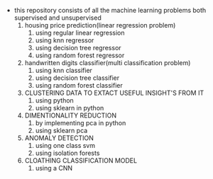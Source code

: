 - this repository consists of all  the machine learning problems
  both supervised and unsupervised
  1. housing price prediction(linear regression problem)
      1. using regular linear regression
      2. using knn regressor
      3. using decision tree regressor
      4. using random forest regressor
  2. handwritten digits classifier(multi classification problem)
      1. using knn classifier
      2. using decision tree classifier
      3. using random forest classifier
  3.  CLUSTERING DATA TO EXTACT USEFUL INSIGHT'S FROM IT
      1. using python
      2. using sklearn in python
  4.  DIMENTIONALITY REDUCTION 
      1. by implementing pca in python
      2. using sklearn pca 
  5.  ANOMALY DETECTION
      1. using one class svm
      2. using isolation forests
  6.  CLOATHING CLASSIFICATION MODEL
      1. using a CNN

      
